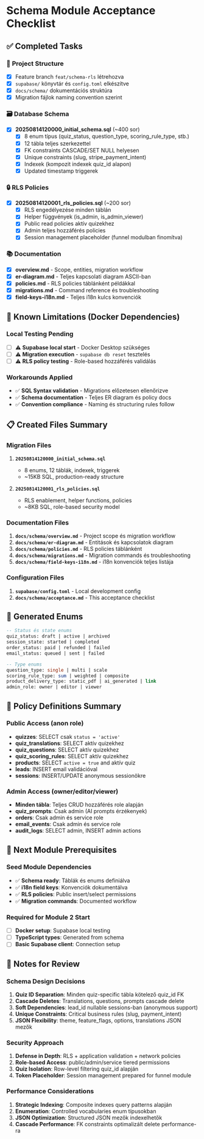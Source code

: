 # Schema Module Acceptance Checklist

## ✅ Completed Tasks

### 📁 **Project Structure**
- [x] Feature branch `feat/schema-rls` létrehozva
- [x] `supabase/` könyvtár és `config.toml` elkészítve  
- [x] `docs/schema/` dokumentációs struktúra
- [x] Migration fájlok naming convention szerint

### 🗃️ **Database Schema**
- [x] **20250814120000_initial_schema.sql** (~400 sor)
  - [x] 8 enum típus (quiz_status, question_type, scoring_rule_type, stb.)
  - [x] 12 tábla teljes szerkezettel
  - [x] FK constraints CASCADE/SET NULL helyesen
  - [x] Unique constraints (slug, stripe_payment_intent)
  - [x] Indexek (kompozit indexek quiz_id alapon)
  - [x] Updated timestamp triggerek

### 🔒 **RLS Policies**  
- [x] **20250814120001_rls_policies.sql** (~200 sor)
  - [x] RLS engedélyezése minden táblán
  - [x] Helper függvények (is_admin, is_admin_viewer)
  - [x] Public read policies aktív quizekhez
  - [x] Admin teljes hozzáférés policies
  - [x] Session management placeholder (funnel modulban finomítva)

### 📚 **Documentation**
- [x] **overview.md** - Scope, entities, migration workflow
- [x] **er-diagram.md** - Teljes kapcsolati diagram ASCII-ban  
- [x] **policies.md** - RLS policies táblánként példákkal
- [x] **migrations.md** - Command reference és troubleshooting
- [x] **field-keys-i18n.md** - Teljes i18n kulcs konvenciók

## 🚫 **Known Limitations (Docker Dependencies)**

### Local Testing Pending
- [ ] ⚠️ **Supabase local start** - Docker Desktop szükséges
- [ ] ⚠️ **Migration execution** - `supabase db reset` tesztelés
- [ ] ⚠️ **RLS policy testing** - Role-based hozzáférés validálás

### Workarounds Applied
- ✅ **SQL Syntax validation** - Migrations előzetesen ellenőrizve
- ✅ **Schema documentation** - Teljes ER diagram és policy docs
- ✅ **Convention compliance** - Naming és structuring rules follow

## 📋 **Created Files Summary**

### Migration Files
1. **`20250814120000_initial_schema.sql`**
   - 8 enums, 12 táblák, indexek, triggerek
   - ~15KB SQL, production-ready structure

2. **`20250814120001_rls_policies.sql`**  
   - RLS enablement, helper functions, policies
   - ~8KB SQL, role-based security model

### Documentation Files
1. **`docs/schema/overview.md`** - Project scope és migration workflow
2. **`docs/schema/er-diagram.md`** - Entitások és kapcsolatok diagram
3. **`docs/schema/policies.md`** - RLS policies táblánként
4. **`docs/schema/migrations.md`** - Migration commands és troubleshooting
5. **`docs/schema/field-keys-i18n.md`** - i18n konvenciók teljes listája

### Configuration Files
1. **`supabase/config.toml`** - Local development config
2. **`docs/schema/acceptance.md`** - This acceptance checklist

## 🎯 **Generated Enums**

```sql
-- Status és state enums
quiz_status: draft | active | archived
session_state: started | completed  
order_status: paid | refunded | failed
email_status: queued | sent | failed

-- Type enums  
question_type: single | multi | scale
scoring_rule_type: sum | weighted | composite
product_delivery_type: static_pdf | ai_generated | link
admin_role: owner | editor | viewer
```

## 🔐 **Policy Definitions Summary**

### Public Access (anon role)
- **quizzes**: SELECT csak `status = 'active'`
- **quiz_translations**: SELECT aktív quizekhez
- **quiz_questions**: SELECT aktív quizekhez  
- **quiz_scoring_rules**: SELECT aktív quizekhez
- **products**: SELECT `active = true` and aktív quiz
- **leads**: INSERT email validációval
- **sessions**: INSERT/UPDATE anonymous sessionökre

### Admin Access (owner/editor/viewer)
- **Minden tábla**: Teljes CRUD hozzáférés role alapján
- **quiz_prompts**: Csak admin (AI prompts érzékenyek)
- **orders**: Csak admin és service role
- **email_events**: Csak admin és service role
- **audit_logs**: SELECT admin, INSERT admin actions

## 🔄 **Next Module Prerequisites**

### Seed Module Dependencies
- ✅ **Schema ready**: Táblák és enums definiálva
- ✅ **i18n field keys**: Konvenciók dokumentálva
- ✅ **RLS policies**: Public insert/select permissions
- ✅ **Migration commands**: Documented workflow

### Required for Module 2 Start
- [ ] **Docker setup**: Supabase local testing
- [ ] **TypeScript types**: Generated from schema
- [ ] **Basic Supabase client**: Connection setup

## 📝 **Notes for Review**

### Schema Design Decisions
1. **Quiz ID Separation**: Minden quiz-specific tábla kötelező quiz_id FK
2. **Cascade Deletes**: Translations, questions, prompts cascade delete
3. **Soft Dependencies**: lead_id nullable sessions-ban (anonymous support)
4. **Unique Constraints**: Critical business rules (slug, payment_intent)
5. **JSON Flexibility**: theme, feature_flags, options, translations JSON mezők

### Security Approach  
1. **Defense in Depth**: RLS + application validation + network policies
2. **Role-based Access**: public/admin/service tiered permissions
3. **Quiz Isolation**: Row-level filtering quiz_id alapján
4. **Token Placeholder**: Session management prepared for funnel module

### Performance Considerations
1. **Strategic Indexing**: Composite indexes query patterns alapján
2. **Enumeration**: Controlled vocabularies enum típusokban
3. **JSON Optimization**: Structured JSON mezők indexelhetők
4. **Cascade Performance**: FK constraints optimalizált delete performance-ra
